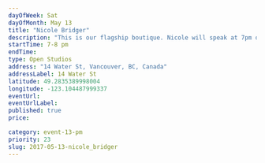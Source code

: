 ```yaml
---
dayOfWeek: Sat
dayOfMonth: May 13
title: "Nicole Bridger"
description: "This is our flagship boutique. Nicole will speak at 7pm on our brand philosophy and design principles. Drinks, nibbles and conversation before heading to MGA. Guests will also receive 15% discount to shop."
startTime: 7-8 pm
endTime: 
type: Open Studios
address: "14 Water St, Vancouver, BC, Canada"
addressLabel: 14 Water St
latitude: 49.2835389998004
longitude: -123.104487999337
eventUrl: 
eventUrlLabel: 
published: true
price: 

category: event-13-pm
priority: 23
slug: 2017-05-13-nicole_bridger
---
```

